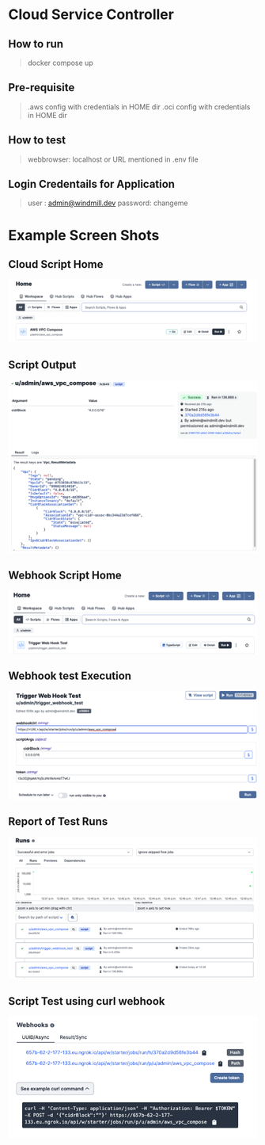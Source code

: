 # Cloud Service Controller

## How to run
> docker compose up

## Pre-requisite 
> .aws config with credentials in HOME dir
> .oci config with credentials in HOME dir

## How to test
> webbrowser: localhost or URL mentioned in .env file

## Login Credentails for Application
> user : admin@windmill.dev
> password: changeme

# Example Screen Shots

## Cloud Script Home

![Alt text](/images/Snip20230203_2.png?raw=true "Script Output")

## Script Output

![Alt text](/images/Snip20230203_1.png?raw=true "Script Output")

## Webhook Script Home

![Alt text](/images/Snip20230203_4.png?raw=true "Script Output")

## Webhook test Execution

![Alt text](/images/Snip20230203_5.png?raw=true "Script Output")

## Report of Test Runs

![Alt text](/images/Snip20230203_6.png?raw=true "Script Output")


## Script Test using curl webhook

![Alt text](/images/Snip20230203_7.png?raw=true "Script Output")



